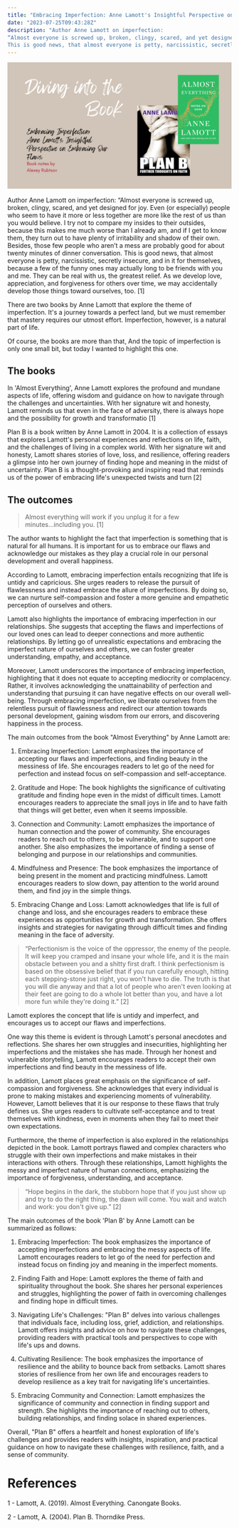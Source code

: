 ```yaml
---
title: "Embracing Imperfection: Anne Lamott's Insightful Perspective on Embracing Our Flaws"
date: "2023-07-25T09:43:28Z"
description: "Author Anne Lamott on imperfection:
“Almost everyone is screwed up, broken, clingy, scared, and yet designed for joy. Even (or especially) people who seem to have it more or less together are more like the rest of us than you would believe. I try not to compare my insides to their outsides, because this makes me much worse than I already am, and if I get to know them, they turn out to have plenty of irritability and shadow of their own. Besides, those few people who aren’t a mess are probably good for about twenty minutes of dinner conversation.
This is good news, that almost everyone is petty, narcissistic, secretly insecure, and in it for themselves, because a few of the funny ones may actually long to be friends with you and me. They can be real with us, the greatest relief. As we develop love, appreciation, and forgiveness for others over time, we may accidentally develop those things toward ourselves, too.”"
---
```

![Embracing Imperfection: Anne Lamott's Insightful Perspective on Embracing Our Flaws](cover.png)

Author Anne Lamott on imperfection:
“Almost everyone is screwed up, broken, clingy, scared, and yet designed for joy. Even (or especially) people who seem to have it more or less together are more like the rest of us than you would believe. I try not to compare my insides to their outsides, because this makes me much worse than I already am, and if I get to know them, they turn out to have plenty of irritability and shadow of their own. Besides, those few people who aren’t a mess are probably good for about twenty minutes of dinner conversation.
This is good news, that almost everyone is petty, narcissistic, secretly insecure, and in it for themselves, because a few of the funny ones may actually long to be friends with you and me. They can be real with us, the greatest relief. As we develop love, appreciation, and forgiveness for others over time, we may accidentally develop those things toward ourselves, too. [1]

There are two books by Anne Lamott that explore the theme of imperfection. It's a journey towards a perfect land, but we must remember that mastery requires our utmost effort. Imperfection, however, is a natural part of life.


Of course, the books are more than that, And the topic of imperfection is only one small bit, but today I wanted to highlight this one.


## The books


In 'Almost Everything', Anne Lamott explores the profound and mundane aspects of life, offering wisdom and guidance on how to navigate through the challenges and uncertainties. With her signature wit and honesty, Lamott reminds us that even in the face of adversity, there is always hope and the possibility for growth and transformatio [1]

Plan B is a book written by Anne Lamott in 2004. It is a collection of essays that explores Lamott's personal experiences and reflections on life, faith, and the challenges of living in a complex world. With her signature wit and honesty, Lamott shares stories of love, loss, and resilience, offering readers a glimpse into her own journey of finding hope and meaning in the midst of uncertainty. Plan B is a thought-provoking and inspiring read that reminds us of the power of embracing life's unexpected twists and turn [2]

## The outcomes


>Almost everything will work if you unplug it for a few minutes...including you. [1]

The author wants to highlight the fact that imperfection is something that is natural for all humans. It is important for us to embrace our flaws and acknowledge our mistakes as they play a crucial role in our personal development and overall happiness.

According to Lamott, embracing imperfection entails recognizing that life is untidy and capricious. She urges readers to release the pursuit of flawlessness and instead embrace the allure of imperfections. By doing so, we can nurture self-compassion and foster a more genuine and empathetic perception of ourselves and others.

Lamott also highlights the importance of embracing imperfection in our relationships. She suggests that accepting the flaws and imperfections of our loved ones can lead to deeper connections and more authentic relationships. By letting go of unrealistic expectations and embracing the imperfect nature of ourselves and others, we can foster greater understanding, empathy, and acceptance.

Moreover, Lamott underscores the importance of embracing imperfection, highlighting that it does not equate to accepting mediocrity or complacency. Rather, it involves acknowledging the unattainability of perfection and understanding that pursuing it can have negative effects on our overall well-being. Through embracing imperfection, we liberate ourselves from the relentless pursuit of flawlessness and redirect our attention towards personal development, gaining wisdom from our errors, and discovering happiness in the process.

The main outcomes from the book "Almost Everything" by Anne Lamott are:

1. Embracing Imperfection: Lamott emphasizes the importance of accepting our flaws and imperfections, and finding beauty in the messiness of life. She encourages readers to let go of the need for perfection and instead focus on self-compassion and self-acceptance.

2. Gratitude and Hope: The book highlights the significance of cultivating gratitude and finding hope even in the midst of difficult times. Lamott encourages readers to appreciate the small joys in life and to have faith that things will get better, even when it seems impossible.

3. Connection and Community: Lamott emphasizes the importance of human connection and the power of community. She encourages readers to reach out to others, to be vulnerable, and to support one another. She also emphasizes the importance of finding a sense of belonging and purpose in our relationships and communities.

4. Mindfulness and Presence: The book emphasizes the importance of being present in the moment and practicing mindfulness. Lamott encourages readers to slow down, pay attention to the world around them, and find joy in the simple things.

5. Embracing Change and Loss: Lamott acknowledges that life is full of change and loss, and she encourages readers to embrace these experiences as opportunities for growth and transformation. She offers insights and strategies for navigating through difficult times and finding meaning in the face of adversity.

>“Perfectionism is the voice of the oppressor, the enemy of the people. It will keep you cramped and insane your whole life, and it is the main obstacle between you and a shitty first draft. I think perfectionism is based on the obsessive belief that if you run carefully enough, hitting each stepping-stone just right, you won't have to die. The truth is that you will die anyway and that a lot of people who aren't even looking at their feet are going to do a whole lot better than you, and have a lot more fun while they're doing it.” [2]

Lamott explores the concept that life is untidy and imperfect, and encourages us to accept our flaws and imperfections.

One way this theme is evident is through Lamott's personal anecdotes and reflections. She shares her own struggles and insecurities, highlighting her imperfections and the mistakes she has made. Through her honest and vulnerable storytelling, Lamott encourages readers to accept their own imperfections and find beauty in the messiness of life.

In addition, Lamott places great emphasis on the significance of self-compassion and forgiveness. She acknowledges that every individual is prone to making mistakes and experiencing moments of vulnerability. However, Lamott believes that it is our response to these flaws that truly defines us. She urges readers to cultivate self-acceptance and to treat themselves with kindness, even in moments when they fail to meet their own expectations.

Furthermore, the theme of imperfection is also explored in the relationships depicted in the book. Lamott portrays flawed and complex characters who struggle with their own imperfections and make mistakes in their interactions with others. Through these relationships, Lamott highlights the messy and imperfect nature of human connections, emphasizing the importance of forgiveness, understanding, and acceptance.

>“Hope begins in the dark, the stubborn hope that if you just show up and try to do the right thing, the dawn will come. You wait and watch and work: you don't give up.” [2]

The main outcomes of the book 'Plan B' by Anne Lamott can be summarized as follows:

1. Embracing Imperfection: The book emphasizes the importance of accepting imperfections and embracing the messy aspects of life. Lamott encourages readers to let go of the need for perfection and instead focus on finding joy and meaning in the imperfect moments.

2. Finding Faith and Hope: Lamott explores the theme of faith and spirituality throughout the book. She shares her personal experiences and struggles, highlighting the power of faith in overcoming challenges and finding hope in difficult times.

3. Navigating Life's Challenges: "Plan B" delves into various challenges that individuals face, including loss, grief, addiction, and relationships. Lamott offers insights and advice on how to navigate these challenges, providing readers with practical tools and perspectives to cope with life's ups and downs.

4. Cultivating Resilience: The book emphasizes the importance of resilience and the ability to bounce back from setbacks. Lamott shares stories of resilience from her own life and encourages readers to develop resilience as a key trait for navigating life's uncertainties.

5. Embracing Community and Connection: Lamott emphasizes the significance of community and connection in finding support and strength. She highlights the importance of reaching out to others, building relationships, and finding solace in shared experiences.

Overall, "Plan B" offers a heartfelt and honest exploration of life's challenges and provides readers with insights, inspiration, and practical guidance on how to navigate these challenges with resilience, faith, and a sense of community.

# References

1 - Lamott, A. (2019). Almost Everything. Canongate Books.

2 - Lamott, A. (2004). Plan B. Thorndike Press.